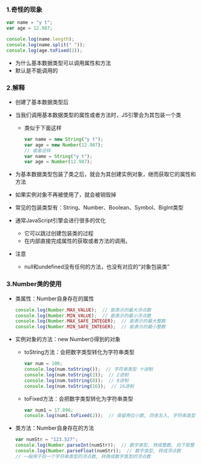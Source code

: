### 1.奇怪的现象

```js
var name = "y t";
var age = 12.987;

console.log(name.length);
console.log(name.split(" "));
console.log(age.toFixed(2));
```

- 为什么基本数据类型可以调用属性和方法
- 默认是不能调用的

### 2.解释

- 创建了基本数据类型后

- 当我们调用基本数据类型的属性或者方法时，JS引擎会为其包装一个类

  - 类似于下面这样

    ```js
    var name = new String("y t");
    var age = new Number(12.987);
    // 或者这样
    var name = String("y t");
    var age = Number(12.987);
    ```

- 为基本数据类型包装了类之后，就会为其创建实例对象，继而获取它的属性和方法

- 如果实例对象不再被使用了，就会被销毁掉

- 常见的包装类型有：String、Number、Boolean、Symbol、BigInt类型

- 通常JavaScript引擎会进行很多的优化

  - 它可以跳过创建包装类的过程
  - 在内部直接完成属性的获取或者方法的调用。

- 注意

  - null和undefined没有任何的方法，也没有对应的“对象包装类”

### 3.Number类的使用

- 类属性：Number自身存在的属性

  ```js
  console.log(Number.MAX_VALUE);  // 能表示的最大浮点数
  console.log(Number.MIN_VALUE);  // 能表示的最小浮点数
  console.log(Number.MAX_SAFE_INTEGER);  // 能表示的最大整数
  console.log(Number.MIN_SAFE_INTEGER);  // 能表示的最小整数
  ```

- 实例对象的方法：new Number()得到的对象

  - toString方法：会把数字类型转化为字符串类型

    ```js
    var num = 100;
    console.log(num.toString());  // 字符串类型 十进制
    console.log(num.toString(2));  // 2进制
    console.log(num.toString(8));  // 8进制
    console.log(num.toString(16));  // 16进制
    ```

  - toFixed方法：会把数字类型转化为字符串类型

    ```js
    var num1 = 17.896;
    console.log(num1.toFixed(2));  // 保留两位小数, 四舍五入, 字符串类型
    ```

- 类方法：Number自身存在的方法

  ```js
  var numStr = "123.527";
  console.log(Number.parseInt(numStr));  // 数字类型, 转成整数, 向下取整
  console.log(Number.parseFloat(numStr));  // 数字类型, 转成浮点数
  // 一般用于将一个字符串类型的浮点数, 转换成数字类型的浮点数
  ```



